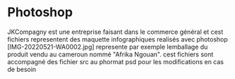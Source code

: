 # Photoshop
JKCompagny est une entreprise faisant dans le commerce général et cest fichiers representent des maquette infographiques realisés avec photoshop
[IMG-20220521-WA0002.jpg] represente par exemple lemballage du produit vendu au cameroun nommé "Afrika Ngouan".
cest fichiers sont accompagné des fichier src au phormat psd pour les modifications en cas de besoin
